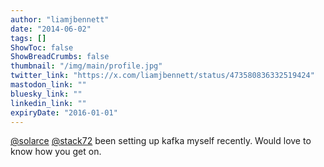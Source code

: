 ```yaml
---
author: "liamjbennett"
date: "2014-06-02"
tags: []
ShowToc: false
ShowBreadCrumbs: false
thumbnail: "/img/main/profile.jpg"
twitter_link: "https://x.com/liamjbennett/status/473580836332519424"
mastodon_link: ""
bluesky_link: ""
linkedin_link: ""
expiryDate: "2016-01-01"
---
```


[@solarce](https://x.com/solarce) [@stack72](https://x.com/stack72) been setting up kafka myself recently. Would love to know how you get on.

